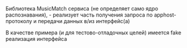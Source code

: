 Библиотека MusicMatch сервиса (не определяет само ядро распознавания), - реализует часть получения запроса по apphost-протоколу и передачи данных в/из интерфейс(а)

В качестве примера (и для тестово-отладочных целей) имеется fake реализация интерфейса
